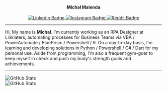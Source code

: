 <p align="center">
    <b>Michał Malenda</b>
    <br><br>
    <a href="https://www.linkedin.com/in/micha%C5%82-malenda-67387b191" target="_blank">
        <img src="https://img.shields.io/badge/-LinkedIn-0A0A0B?logo=linkedin&style=for-the-badge&logoColor=white" alt="LinkedIn Badge" />
    </a>
    <a href="https://www.instagram.com/m_malenda97/" target="_blank">
        <img src="https://img.shields.io/badge/-Instagram-0A0A0B?logo=instagram&style=for-the-badge&logoColor=white" alt="Instagram Badge" />
    </a>
    <a href="https://www.reddit.com/u/smokor?utm_medium=android_app&utm_source=share" target="_blank">
        <img src="https://img.shields.io/badge/-Reddit-0A0A0B?logo=reddit&style=for-the-badge&logoColor=white" alt="Reddit Badge" />
    </a>
</p>
  
---

  Hi, My name is <b>Michał</b>. I'm currently working as an RPA Designer at Linklaters, automating processes for Business Teams via VBA / PowerAutomate / BluePrism / Powershell  / R. On a day-to-day basis, I'm learning and developing solutions in Python / Powershell / C# / Dart for my personal use. Aside from programming, I'm also a frequent gym-goer to keep myself in check and push my body's strength goals and achievements.

---

  ![GitHub Stats](https://github-readme-stats.vercel.app/api?username=MichalMalenda&theme=dark)</br>
  ![GitHub Stats](https://github-readme-streak-stats.herokuapp.com/?user=MichalMalenda&theme=dark)</br>
  <!--- ![GitHub Stats](https://github-readme-stats.vercel.app/api/top-langs?username=MichalMalenda&layout=compact&theme=dark&locale=en)</br>
  ![GitHub Stats](https://activity-graph.herokuapp.com/graph?username=MichalMalenda&theme=xcode&bg_color=454545)</br>
  --->
  
<!---
MichalMalenda/README is a ✨ special ✨ repository because its `README.md` (this file) appears on your GitHub profile.
You can click the Preview link to take a look at your changes.
--->
